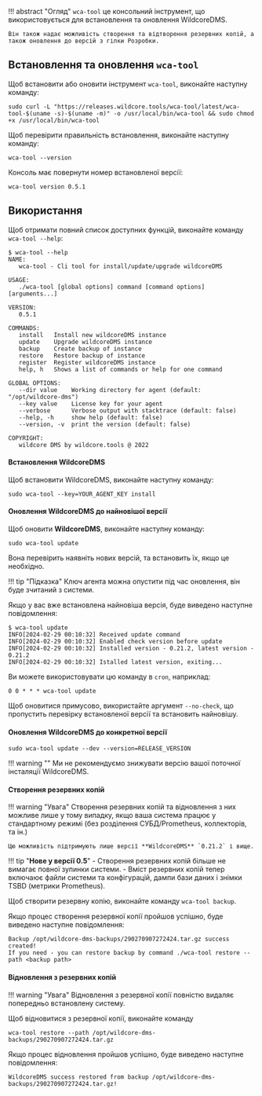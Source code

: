 !!! abstract "Огляд"
    `wca-tool` це консольний інструмент, що використовується для встановлення та оновлення WildcoreDMS.

    Він також надає можливість створення та відтворення резервних копій, а також оновлення до версій з гілки Розробки.

## Встановлення та оновлення `wca-tool`

Щоб встановити або оновити інструмент `wca-tool`, виконайте наступну команду:

``` shell
sudo curl -L "https://releases.wildcore.tools/wca-tool/latest/wca-tool-$(uname -s)-$(uname -m)" -o /usr/local/bin/wca-tool && sudo chmod +x /usr/local/bin/wca-tool
```  
Щоб перевірити правильність встановлення, виконайте наступну команду:

``` 
wca-tool --version
``` 

Консоль має повернути номер встановленої версії:

```
wca-tool version 0.5.1
```

## Використання
Щоб отримати повний список доступних функцій, виконайте команду `wca-tool --help`:

```
$ wca-tool --help
NAME:
   wca-tool - Cli tool for install/update/upgrade wildcoreDMS

USAGE:
   ./wca-tool [global options] command [command options] [arguments...]

VERSION:
   0.5.1

COMMANDS:
   install   Install new wildcoreDMS instance
   update    Upgrade wildcoreDMS instance
   backup    Create backup of instance
   restore   Restore backup of instance
   register  Register wildcoreDMS instance
   help, h   Shows a list of commands or help for one command

GLOBAL OPTIONS:
   --dir value    Working directory for agent (default: "/opt/wildcore-dms")
   --key value    License key for your agent
   --verbose      Verbose output with stacktrace (default: false)
   --help, -h     show help (default: false)
   --version, -v  print the version (default: false)

COPYRIGHT:
   wildcore DMS by wildcore.tools @ 2022
```

#### Встановлення WildcoreDMS

Щоб встановити WildcoreDMS, виконайте наступну команду:
```
sudo wca-tool --key=YOUR_AGENT_KEY install 
```

#### Оновлення WildcoreDMS до найновішої версії

Щоб оновити **WildcoreDMS**, виконайте наступну команду:

```
sudo wca-tool update 
```

Вона перевірить наявніть нових версій, та встановить їх, якщо це необхідно.

!!! tip "Підказка"
    Ключ агента можна опустити під час оновлення, він буде зчитаний з системи.

Якщо у вас вже встановлена найновіша версія, буде виведено наступне повідомлення:

```
$ wca-tool update
INFO[2024-02-29 00:10:32] Received update command                      
INFO[2024-02-29 00:10:32] Enabled check version before update          
INFO[2024-02-29 00:10:32] Installed version - 0.21.2, latest version - 0.21.2 
INFO[2024-02-29 00:10:32] Istalled latest version, exiting...  
```

Ви можете використовувати цю команду в `cron`, наприклад:

```
0 0 * * * wca-tool update
```

Щоб оновитися примусово, використайте аргумент `--no-check`, що пропустить перевірку встановленої версії та встановить найновішу.


#### Оновлення WildcoreDMS до конкретної версії

```
sudo wca-tool update --dev --version=RELEASE_VERSION
```

!!! warning ""
    Ми не рекомендуємо знижувати версію вашої поточної інсталяції WildcoreDMS.

#### Створення резервних копій

!!! warning "Увага"
    Створення резервних копій та відновлення з них можливе лише у тому випадку, якщо ваша система працює у стандартному режимі (без розділення СУБД/Prometheus, коллекторів, та ін.)



    Цю можливість підтримують лише версії **WildcoreDMS** `0.21.2` і вище.

!!! tip "**Нове у версії 0.5**"
    - Створення резервних копій більше не вимагає повної зупинки системи.
    - Вміст резервних копій тепер включаює файли системи та конфігурацій, дампи бази даних і знімки TSBD (метрики Prometheus).

Щоб створити резервну копію, виконайте команду `wca-tool backup`.

Якщо процес створення резервної копії пройшов успішно, буде виведено наступне повідомлення:

```
Backup /opt/wildcore-dms-backups/290270907272424.tar.gz success created! 
If you need - you can restore backup by command ./wca-tool restore --path <backup path>
```

#### Відновлення з резервних копій
!!! warning "Увага"
    Відновлення з резервної копії повністю видаляє попередньо встановлену систему.

Щоб відновитися з резервної копії, виконайте команду

```
wca-tool restore --path /opt/wildcore-dms-backups/290270907272424.tar.gz
```

Якщо процес відновлення пройшов успішно, буде виведено наступне повідомлення:

```
WildcoreDMS success restored from backup /opt/wildcore-dms-backups/290270907272424.tar.gz!
```